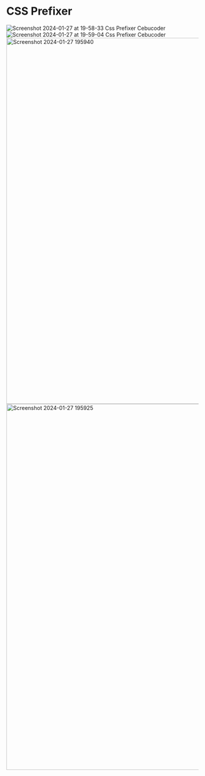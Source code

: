 <h1>CSS Prefixer</h1>

![Screenshot 2024-01-27 at 19-58-33 Css Prefixer Cebucoder](https://github.com/Cebucoder/css-prefixer/assets/55612034/c9849571-5662-4216-8860-181e9ca90a45)
![Screenshot 2024-01-27 at 19-59-04 Css Prefixer Cebucoder](https://github.com/Cebucoder/css-prefixer/assets/55612034/bddeae66-3ca2-459e-9c57-ab99c91f037d)
<img width="960" alt="Screenshot 2024-01-27 195940" src="https://github.com/Cebucoder/css-prefixer/assets/55612034/8599e46c-8e47-47d6-8af7-0f13e9c03539">
<img width="960" alt="Screenshot 2024-01-27 195925" src="https://github.com/Cebucoder/css-prefixer/assets/55612034/fce8d55f-ffd5-4262-864f-57b7b4ef80c3">
